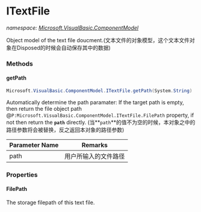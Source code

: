 ﻿# ITextFile
_namespace: [Microsoft.VisualBasic.ComponentModel](./index.md)_

Object model of the text file doucment.(文本文件的对象模型，这个文本文件对象在Disposed的时候会自动保存其中的数据)



### Methods

#### getPath
```csharp
Microsoft.VisualBasic.ComponentModel.ITextFile.getPath(System.String)
```
Automatically determine the path paramater: If the target path is empty, then return
 the file object path @``P:Microsoft.VisualBasic.ComponentModel.ITextFile.FilePath`` property, if not then return the
 **`path`** directly.
 (当**`path`**的值不为空的时候，本对象之中的路径参数将会被替换，反之返回本对象的路径参数)

|Parameter Name|Remarks|
|--------------|-------|
|path|用户所输入的文件路径|



### Properties

#### FilePath
The storage filepath of this text file.
